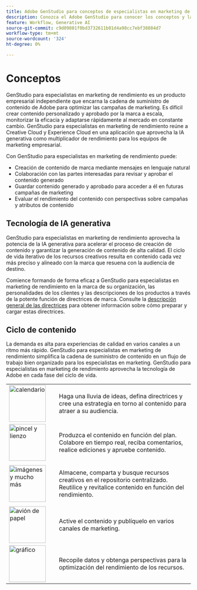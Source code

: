 ```yaml
---
title: Adobe GenStudio para conceptos de especialistas en marketing de rendimiento
description: Conozca el Adobe GenStudio para conocer los conceptos y la terminología de los especialistas en marketing de rendimiento.
feature: Workflow, Generative AI
source-git-commit: c9d09801f0bd3732611b01d4a98cc7ebf38884d7
workflow-type: tm+mt
source-wordcount: '324'
ht-degree: 0%

---
```



# Conceptos 

GenStudio para especialistas en marketing de rendimiento es un producto empresarial independiente que encarna la cadena de suministro de contenido de Adobe para optimizar las campañas de marketing. Es difícil crear contenido personalizado y aprobado por la marca a escala, monitorizar la eficacia y adaptarse rápidamente al mercado en constante cambio. GenStudio para especialistas en marketing de rendimiento reúne a Creative Cloud y Experience Cloud en una aplicación que aprovecha la IA generativa como multiplicador de rendimiento para los equipos de marketing empresarial.

Con GenStudio para especialistas en marketing de rendimiento puede:

- Creación de contenido de marca mediante mensajes en lenguaje natural
- Colaboración con las partes interesadas para revisar y aprobar el contenido generado
- Guardar contenido generado y aprobado para acceder a él en futuras campañas de marketing
- Evaluar el rendimiento del contenido con perspectivas sobre campañas y atributos de contenido

## Tecnología de IA generativa

GenStudio para especialistas en marketing de rendimiento aprovecha la potencia de la IA generativa para acelerar el proceso de creación de contenido y garantizar la generación de contenido de alta calidad. El ciclo de vida iterativo de los recursos creativos resulta en contenido cada vez más preciso y alineado con la marca que resuena con la audiencia de destino.

Comience formando de forma eficaz a GenStudio para especialistas en marketing de rendimiento en la marca de su organización, las personalidades de los clientes y las descripciones de los productos a través de la potente función de directrices de marca. Consulte la [descripción general de las directrices](../user-guide/guidelines/overview.md) para obtener información sobre cómo preparar y cargar estas directrices.

## Ciclo de contenido

La demanda es alta para experiencias de calidad en varios canales a un ritmo más rápido. GenStudio para especialistas en marketing de rendimiento simplifica la cadena de suministro de contenido en un flujo de trabajo bien organizado para los especialistas en marketing. GenStudio para especialistas en marketing de rendimiento aprovecha la tecnología de Adobe en cada fase del ciclo de vida.

<table style="table-layout:fixed">
<tr style="border: 0;">
    <td style="width: 120px;">
       <img alt="calendario" src="../assets/csc-workflow-planning.svg" width="100">
    </td>
    <td>
        <p>Haga una lluvia de ideas, defina directrices y cree una estrategia en torno al contenido para atraer a su audiencia.</p>
    </td>
</tr>
<tr style="border: 0;">
    <td style="width: 120px;">
        <img alt="pincel y lienzo" src="../assets/csc-creation-production.svg" width="100">
    </td>
    <td>
        <p>Produzca el contenido en función del plan. Colabore en tiempo real, reciba comentarios, realice ediciones y apruebe contenido.</p>
    </td>
</tr>
<tr style="border: 0;">
    <td style="width: 120px;">
        <img alt="imágenes y mucho más" src="../assets/csc-content-mgmt.svg" width="100">
    </td>
    <td>
        <p>Almacene, comparta y busque recursos creativos en el repositorio centralizado. Reutilice y revitalice contenido en función del rendimiento.</p>
    </td>
</tr>
<tr style="border: 0;">
    <td style="width: 120px;">
        <img alt="avión de papel" src="../assets/csc-delivery-activation.svg" width="100">
    </td>
    <td>
        <p>Active el contenido y publíquelo en varios canales de marketing.</P>
    </td>
</tr>
<tr style="border: 0;">
    <td style="width: 120px;">
        <img alt="gráfico" src="../assets/csc-reporting-insights.svg" width="100">
    </td>
    <td>
        <p>Recopile datos y obtenga perspectivas para la optimización del rendimiento de los recursos.</p>
    </td>
</tr>
</table>

